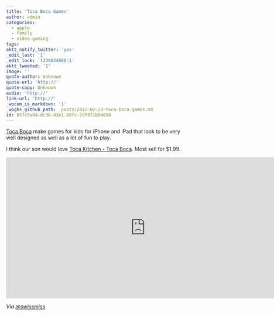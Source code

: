 ```yaml
---
title: 'Toca Boca Games'
author: admin
categories:
  - apple
  - family
  - video-gaming
tags: 
aktt_notify_twitter: 'yes'
_edit_last: '1'
_edit_lock: '1330024688:1'
aktt_tweeted: '1'
image: ''
quote-author: Unknown
quote-url: 'http://'
quote-copy: Unknown
audio: 'http://'
link-url: 'http://'
_wpcom_is_markdown: '1'
_wpghs_github_path: _posts/2012-02-23-toca-boca-games.md
id: 037c5a04-dc36-43e1-80fc-7df871b94098
---
```

<p><a href="http://click.linksynergy.com/fs-bin/stat?id=6PFrOqNV4B8&offerid=146261&type=3&subid=0&tmpid=1826&RD_PARM1=http%253A%252F%252Fitunes.apple.com%252Fca%252Fartist%252Ftoca-boca%252Fid419103351%253Fuo%253D4%2526partnerId%253D30" target="itunes_store">Toca Boca</a> make games for kids for iPhone and iPad that look to be very well designed as well as a lot of fun to play.</p>
<p>I think our son would love <a href="http://click.linksynergy.com/fs-bin/stat?id=6PFrOqNV4B8&offerid=146261&type=3&subid=0&tmpid=1826&RD_PARM1=http%253A%252F%252Fitunes.apple.com%252Fca%252Fapp%252Ftoca-kitchen%252Fid476553281%253Fmt%253D8%2526uo%253D4%2526partnerId%253D30" target="itunes_store">Toca Kitchen - Toca Boca</a>. Most sell for $1.99.</p>
<p><iframe width="759" height="386" src="http://www.youtube.com/embed/8sujnFFpoK0" frameborder="0" allowfullscreen></iframe></p>
<p><em>Via <a href="https://twitter.com/swissmiss/status/172724754489409538">@swissmiss</a></em></p>
